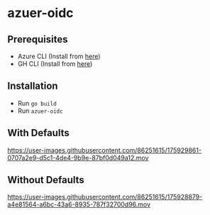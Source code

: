 # azuer-oidc
## Prerequisites
* Azure CLI (Install from [here](https://docs.microsoft.com/en-us/cli/azure/install-azure-cli))
* GH CLI (Install from [here](https://github.com/cli/cli#installation))

## Installation
* Run `go build`
* Run `azuer-oidc`

## With Defaults



https://user-images.githubusercontent.com/86251615/175929861-0707a2e9-d5c1-4de4-9b9e-87bf0d049a12.mov




## Without Defaults





https://user-images.githubusercontent.com/86251615/175928879-a4e81564-a6bc-43a6-8935-787f32700d96.mov


